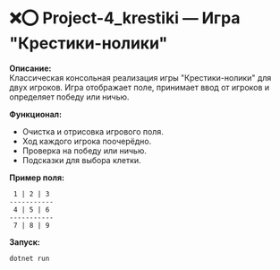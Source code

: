 # ❌⭕ Project-4_krestiki — Игра "Крестики-нолики"

**Описание:**  
Классическая консольная реализация игры "Крестики-нолики" для двух игроков. Игра отображает поле, принимает ввод от игроков и определяет победу или ничью.

**Функционал:**
- Очистка и отрисовка игрового поля.
- Ход каждого игрока поочерёдно.
- Проверка на победу или ничью.
- Подсказки для выбора клетки.

**Пример поля:**
```
 1 | 2 | 3 
-----------
 4 | 5 | 6 
-----------
 7 | 8 | 9 
```

**Запуск:**
```bash
dotnet run
```
